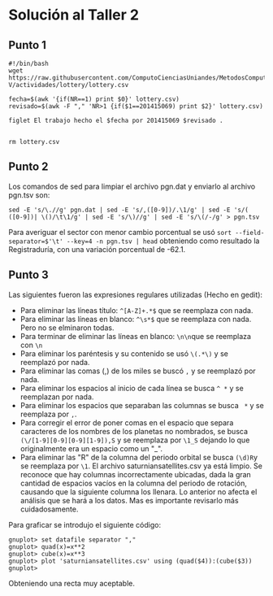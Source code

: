 # Solución al Taller 2

## Punto 1

```
#!/bin/bash
wget https://raw.githubusercontent.com/ComputoCienciasUniandes/MetodosComputacionalesLaboratorio/master/2015-V/actividades/lottery/lottery.csv

fecha=$(awk '{if(NR==1) print $0}' lottery.csv)
revisado=$(awk -F "," 'NR>1 {if($1==201415069) print $2}' lottery.csv)

figlet El trabajo hecho el $fecha por 201415069 $revisado .


rm lottery.csv
```

## Punto 2
Los comandos de sed para limpiar el archivo pgn.dat y enviarlo al archivo pgn.tsv son:


```
sed -E 's/\.//g' pgn.dat | sed -E 's/,([0-9])/.\1/g' | sed -E 's/( ([0-9])| \()/\t\1/g' | sed -E 's/\)//g' | sed -E 's/\(/-/g' > pgn.tsv
```

Para averiguar el sector con menor cambio porcentual se usó `sort --field-separator=$'\t' --key=4 -n pgn.tsv | head` obteniendo como resultado la Registraduría, con una variación porcentual de -62.1.

## Punto 3

Las siguientes fueron las expresiones regulares utilizadas (Hecho en gedit):
+ Para eliminar las líneas título: `^[A-Z]+.*$` que se reemplaza con nada.
+ Para eliminar las líneas en blanco: `^\s*$` que se reemplaza con nada. Pero no se elminaron todas.
+ Para terminar de eliminar las líneas en blanco: `\n\n`que se reemplaza con `\n`
+ Para eliminar los paréntesis y su contenido se usó `\(.*\)` y se reemplazó por nada.
+ Para eliminar las comas (,) de los miles se buscó `,` y se reemplazó por nada.
+ Para eliminar los espacios al inicio de cada línea se busca `^ *` y se reemplazan por nada.
+ Para eliminar los espacios que separaban las columnas se busca ` *` y se reemplaza por `,`.
+ Para corregir el error de poner comas en el espacio que separa caracteres de los nombres de los planetas no nombrados, se busca `(\/[1-9][0-9][0-9][1-9]),S` y se reemplaza por `\1_S` dejando lo que originalmente era un espacio como un "_".
+ Para eliminar las "R" de la columna del periodo orbital se busca `(\d)R`y se reemplaza por `\1`.
El archivo saturniansatellites.csv ya está limpio. Se reconoce que hay columnas incorrectamente ubicadas, dada la gran cantidad de espacios vacíos en la columna del periodo de rotación, causando que la siguiente columna los llenara. Lo anterior no afecta el análisis que se hará a los datos. Mas es importante revisarlo más cuidadosamente.

Para graficar se introdujo el siguiente código:

```
gnuplot> set datafile separator ","
gnuplot> quad(x)=x**2
gnuplot> cube(x)=x**3
gnuplot> plot 'saturniansatellites.csv' using (quad($4)):(cube($3))
gnuplot> 
```
Obteniendo una recta muy aceptable.

